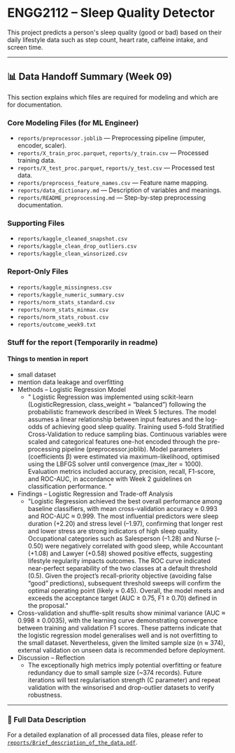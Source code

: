 # ENGG2112 – Sleep Quality Detector

This project predicts a person's sleep quality (good or bad) based on their daily lifestyle data such as step count, heart rate, caffeine intake, and screen time.

---

## 📊 Data Handoff Summary (Week 09)

This section explains which files are required for modeling and which are for documentation.

### Core Modeling Files (for ML Engineer)
- `reports/preprocessor.joblib` — Preprocessing pipeline (imputer, encoder, scaler).
- `reports/X_train_proc.parquet`, `reports/y_train.csv` — Processed training data.
- `reports/X_test_proc.parquet`, `reports/y_test.csv` — Processed test data.
- `reports/preprocess_feature_names.csv` — Feature name mapping.
- `reports/data_dictionary.md` — Description of variables and meanings.
- `reports/README_preprocessing.md` — Step-by-step preprocessing documentation.

### Supporting Files
- `reports/kaggle_cleaned_snapshot.csv`
- `reports/kaggle_clean_drop_outliers.csv`
- `reports/kaggle_clean_winsorized.csv`

### Report-Only Files
- `reports/kaggle_missingness.csv`
- `reports/kaggle_numeric_summary.csv`
- `reports/norm_stats_standard.csv`
- `reports/norm_stats_minmax.csv`
- `reports/norm_stats_robust.csv`
- `reports/outcome_week9.txt`

### Stuff for the report (Temporarily in readme)
#### Things to mention in report
- small dataset
- mention data leakage and overfitting
- Methods – Logistic Regression Model
  - " Logistic Regression was implemented using scikit-learn (LogisticRegression, class_weight = “balanced”) following the probabilistic framework described in Week 5 lectures.
The model assumes a linear relationship between input features and the log-odds of achieving good sleep quality.
Training used 5-fold Stratified Cross-Validation to reduce sampling bias.
Continuous variables were scaled and categorical features one-hot encoded through the pre-processing pipeline (preprocessor.joblib).
Model parameters (coefficients β) were estimated via maximum-likelihood, optimised using the LBFGS solver until convergence (max_iter = 1000).
Evaluation metrics included accuracy, precision, recall, F1-score, and ROC-AUC, in accordance with Week 2 guidelines on classification performance. "
- Findings – Logistic Regression and Trade-off Analysis
  - "Logistic Regression achieved the best overall performance among baseline classifiers, with mean cross-validation accuracy ≈ 0.993 and ROC-AUC ≈ 0.999.
The most influential predictors were sleep duration (+2.20) and stress level (–1.97), confirming that longer rest and lower stress are strong indicators of high sleep quality.
Occupational categories such as Salesperson (–1.28) and Nurse (–0.50) were negatively correlated with good sleep, while Accountant (+1.08) and Lawyer (+0.58) showed positive effects, suggesting lifestyle regularity impacts outcomes.
The ROC curve indicated near-perfect separability of the two classes at a default threshold (0.5).
Given the project’s recall-priority objective (avoiding false “good” predictions), subsequent threshold sweeps will confirm the optimal operating point (likely ≈ 0.45).
Overall, the model meets and exceeds the acceptance target (AUC ≥ 0.75, F1 ≥ 0.70) defined in the proposal."
- Cross-validation and shuffle-split results show minimal variance (AUC ≈ 0.998 ± 0.0035), with the learning curve demonstrating convergence between training and validation F1 scores. These patterns indicate that the logistic regression model generalises well and is not overfitting to the small dataset. Nevertheless, given the limited sample size (n ≈ 374), external validation on unseen data is recommended before deployment.
- Discussion – Reflection
  - The exceptionally high metrics imply potential overfitting or feature redundancy due to small sample size (~374 records).
Future iterations will test regularisation strength (C parameter) and repeat validation with the winsorised and drop-outlier datasets to verify robustness.
---

### 📄 Full Data Description
For a detailed explanation of all processed data files, please refer to  
[`reports/Brief_description_of_the_data.pdf`](reports/Brief_description_of_the_data.pdf).
